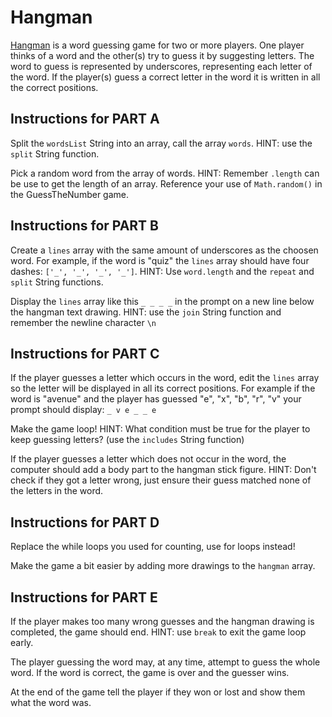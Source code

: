 # Hangman

[Hangman](<https://en.wikipedia.org/wiki/Hangman_(game)>) is a word guessing game for two or more players. One player thinks of a word and the other(s) try to guess it by suggesting letters. The word to guess is represented by underscores, representing each letter of the word. If the player(s) guess a correct letter in the word it is written in all the correct positions.

## Instructions for PART A

Split the `wordsList` String into an array, call the array `words`. HINT: use the `split` String function.

Pick a random word from the array of words. HINT: Remember `.length` can be use to get the length of an array. Reference your use of `Math.random()` in the GuessTheNumber game.

## Instructions for PART B

Create a `lines` array with the same amount of underscores as the choosen word. For example, if the word is "quiz" the `lines` array should have four dashes: `['_', '_', '_', '_']`. HINT: Use `word.length` and the `repeat` and `split` String functions.

Display the `lines` array like this `_ _ _ _` in the prompt on a new line below the hangman text drawing. HINT: use the `join` String function and remember the newline character `\n`

## Instructions for PART C

If the player guesses a letter which occurs in the word, edit the `lines` array so the letter will be displayed in all its correct positions. For example if the word is "avenue" and the player has guessed "e", "x", "b", "r", "v" your prompt should display: `_ v e _ _ e`

Make the game loop! HINT: What condition must be true for the player to keep guessing letters? (use the `includes` String function)

If the player guesses a letter which does not occur in the word, the computer should add a body part to the hangman stick figure. HINT: Don't check if they got a letter wrong, just ensure their guess matched none of the letters in the word.

## Instructions for PART D

Replace the while loops you used for counting, use for loops instead!

Make the game a bit easier by adding more drawings to the `hangman` array.

## Instructions for PART E

If the player makes too many wrong guesses and the hangman drawing is completed, the game should end. HINT: use `break` to exit the game loop early.

The player guessing the word may, at any time, attempt to guess the whole word. If the word is correct, the game is over and the guesser wins.

At the end of the game tell the player if they won or lost and show them what the word was.
